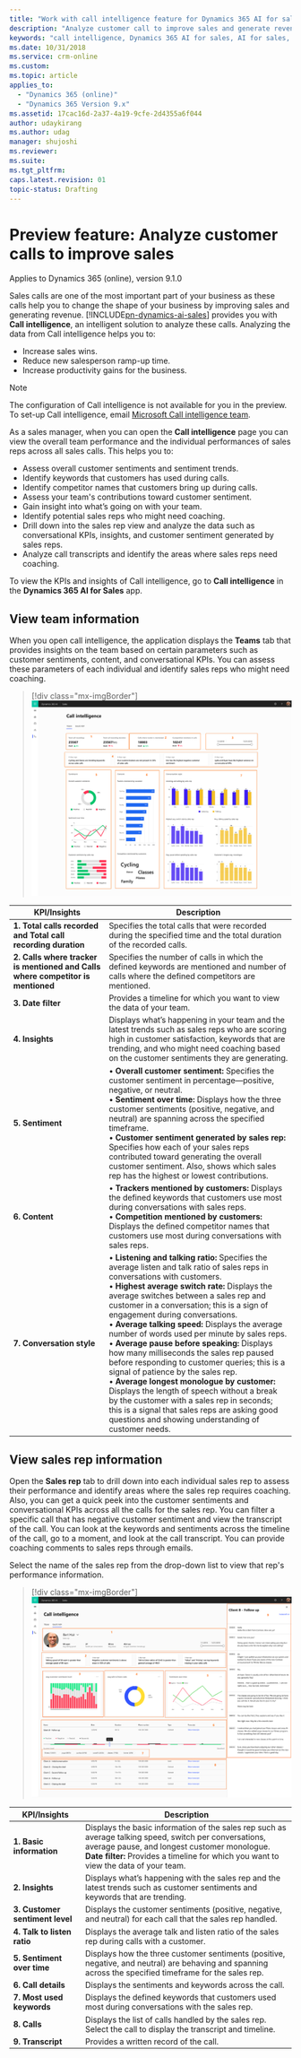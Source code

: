 ```yaml
---
title: "Work with call intelligence feature for Dynamics 365 AI for sales | MicrosoftDocs"
description: "Analyze customer call to improve sales and generate revenue"
keywords: "call intelligence, Dynamics 365 AI for sales, AI for sales, Sales AI"
ms.date: 10/31/2018
ms.service: crm-online
ms.custom: 
ms.topic: article
applies_to:
  - "Dynamics 365 (online)"
  - "Dynamics 365 Version 9.x"
ms.assetid: 17cac16d-2a37-4a19-9cfe-2d4355a6f044
author: udaykirang
ms.author: udag
manager: shujoshi
ms.reviewer: 
ms.suite: 
ms.tgt_pltfrm: 
caps.latest.revision: 01
topic-status: Drafting
---
```


# Preview feature: Analyze customer calls to improve sales

Applies to Dynamics 365 (online), version 9.1.0

Sales calls are one of the most important part of your business as these calls help you to change the shape of your business by improving sales and generating revenue.  [!INCLUDE[pn-dynamics-ai-sales](../includes/pn-dynamics-ai-sales.md)] provides you with **Call intelligence**, an intelligent solution to analyze these calls. Analyzing the data from Call intelligence helps you to:

- Increase sales wins.
- Reduce new salesperson ramp-up time. 
- Increase productivity gains for the business.

> [!NOTE]
> The configuration of Call intelligence is not available for you in the preview. To set-up Call intelligence, email [Microsoft Call intelligence team](mailto:D365callintelligence@microsoft.com).  

As a sales manager, when you can open the **Call intelligence** page you can view the overall team performance and the individual performances of sales reps across all sales calls. This helps you to:

- Assess overall customer sentiments and sentiment trends. 
- Identify keywords that customers has used during calls.
- Identify competitor names that customers bring up during calls.
- Assess your team's contributions toward customer sentiment.
- Gain insight into what’s going on with your team.
- Identify potential sales reps who might need coaching.
- Drill down into the sales rep view and analyze the data such as conversational KPIs, insights, and customer sentiment generated by sales reps.
- Analyze call transcripts and identify the areas where sales reps need coaching.
<!---	Comment on call transcripts and share with sales reps-->

To view the KPIs and insights of Call intelligence, go to **Call intelligence** in the **Dynamics 365 AI for Sales** app. 


## View team information

When you open call intelligence, the application displays the **Teams** tab that provides insights on the team based on certain parameters such as customer sentiments, content, and conversational KPIs. You can assess these parameters of each individual and identify sales reps who might need coaching.

> [!div class="mx-imgBorder"]
> ![Call intelligence teams view](media/callintelligence-teams.png "Call intelligence teams view")

|KPI/Insights|Description|
|------------|-----------|
|**1. Total calls recorded and Total call recording duration**|Specifies the total calls that were recorded during the specified time and the total duration of the recorded calls.|
|**2. Calls where tracker is mentioned and Calls where competitor is mentioned**|Specifies the number of calls in which the defined keywords are mentioned and number of calls where the defined competitors are mentioned.|
|**3. Date filter**|Provides a timeline for which you want to view the data of your team.|
|**4. Insights**|Displays what’s happening in your team and the latest trends such as sales reps who are scoring high in customer satisfaction, keywords that are trending, and who might need coaching based on the customer sentiments they are generating.|
|**5. Sentiment**|• **Overall customer sentiment:** Specifies the customer sentiment in percentage—positive, negative, or neutral.<br>•	**Sentiment over time:** Displays how the three customer sentiments (positive, negative, and neutral) are spanning across the specified timeframe.<br> •	**Customer sentiment generated by sales rep:** Specifies how each of your sales reps contributed toward generating the overall customer sentiment. Also, shows which sales rep has the highest or lowest contributions.|
|**6. Content**|• **Trackers mentioned by customers:** Displays the defined keywords that customers use most during conversations with sales reps. <br>• **Competition mentioned by customers:** Displays the defined competitor names that customers use most during conversations with sales reps.|
|**7. Conversation style**|• **Listening and talking ratio:** Specifies the average listen and talk ratio of sales reps in conversations with customers.<br> •	**Highest average switch rate:** Displays the average switches between a sales rep and customer in a conversation; this is a sign of engagement during conversations.<br>•	**Average talking speed:** Displays the average number of words used per minute by sales reps.<br>•	**Average pause before speaking:** Displays how many milliseconds the sales rep paused before responding to customer queries; this is a signal of patience by the sales rep.<br>•	**Average longest monologue by customer:** Displays the length of speech without a break by the customer with a sales rep in seconds; this is a signal that sales reps are asking good questions and showing understanding of customer needs.|

## View sales rep information 

Open the **Sales rep** tab to drill down into each individual sales rep to assess their performance and identify areas where the sales rep requires coaching. Also, you can get a quick peek into the customer sentiments and conversational KPIs across all the calls for the sales rep. You can filter a specific call that has negative customer sentiment and view the transcript of the call. You can look at the keywords and sentiments across the timeline of the call, go to a moment, and look at the call transcript. <!--You can post comments on how the sales rep could handle the situation better and share these comments via email.-->You can provide coaching comments to sales reps through emails.<br>

Select the name of the sales rep from the drop-down list to view that rep's performance information.

> [!div class="mx-imgBorder"]
> ![Call intelligence sales rep view](media/callintelligence-salesrep.png "Call intelligence sales rep view")

|KPI/Insights|Description|
|------------|-----------|
|**1. Basic information**|Displays the basic information of the sales rep such as average talking speed, switch per conversations, average pause, and longest customer monologue.<br>**Date filter:** Provides a timeline for which you want to view the data of your team.|
|**2. Insights**|Displays what’s happening with the sales rep and the latest trends such as customer sentiments and keywords that are trending.|
|**3. Customer sentiment level**|Displays the customer sentiments (positive, negative, and neutral) for each call that the sales rep handled. |
|**4. Talk to listen ratio**|Displays the average talk and listen ratio of the sales rep during calls with a customer.|
|**5. Sentiment over time**|Displays how the three customer sentiments (positive, negative, and neutral) are behaving and spanning across the specified timeframe for the sales rep.|
|**6. Call details**|Displays the sentiments and keywords across the call.|
|**7. Most used keywords**|Displays the defined keywords that customers used most during conversations with the sales rep.|
|**8. Calls**|Displays the list of calls handled by the sales rep. Select the call to display the transcript and timeline. |
|**9. Transcript**|Provides a written record of the call.<!--<br>• Select **Add comment** to provide necessary inputs to the sales rep at the selected timeline.-->|

<!--
### See also

link to the d365 AI for sales admin guide-->
